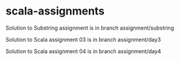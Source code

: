 # scala-assignments
Solution to Substring assignment is in branch assignment/substring

Solution to Scala assignment 03 is in branch assignment/day3

Solution to Scala assignment 04 is in branch assignment/day4
